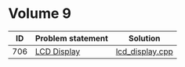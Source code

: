 # Volume 9

| ID  |                                                      Problem statement                                                       |               Solution               |
|:---:|:-----------------------------------------------------------------------------------------------------------------------------|:------------------------------------:|
| 706 | [LCD Display](http://uva.onlinejudge.org/index.php?option=com_onlinejudge&Itemid=8&category=9&page=show_problem&problem=647) | [lcd_display.cpp](./lcd_display.cpp) |
